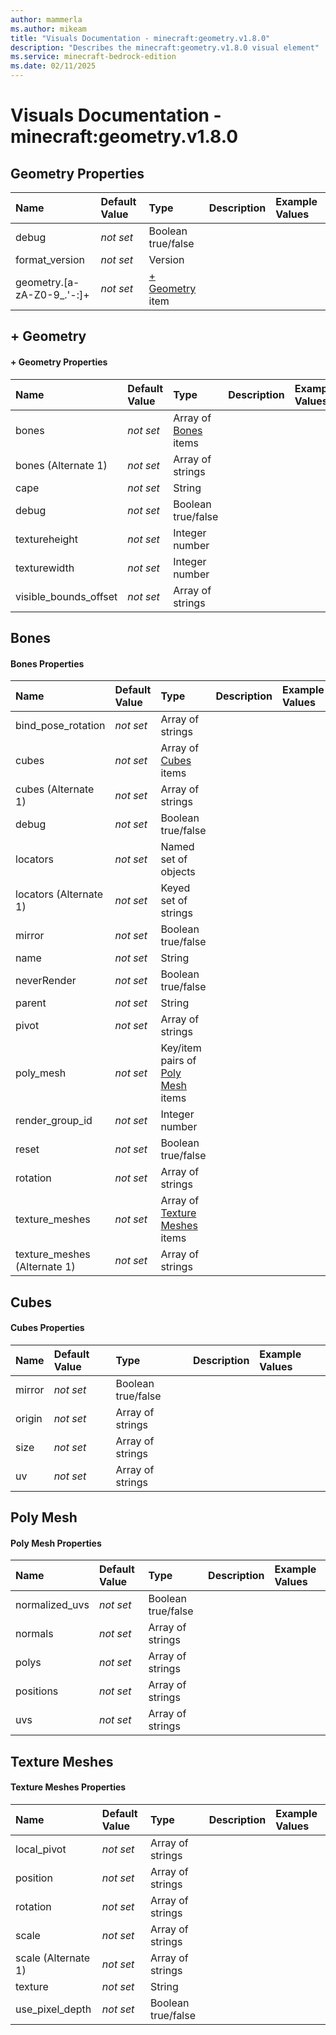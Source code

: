 ```yaml
---
author: mammerla
ms.author: mikeam
title: "Visuals Documentation - minecraft:geometry.v1.8.0"
description: "Describes the minecraft:geometry.v1.8.0 visual element"
ms.service: minecraft-bedrock-edition
ms.date: 02/11/2025 
---
```


# Visuals Documentation - minecraft:geometry.v1.8.0


## Geometry Properties

|Name       |Default Value |Type |Description |Example Values |
|:----------|:-------------|:----|:-----------|:------------- |
| debug | *not set* | Boolean true/false |  |  | 
| format_version | *not set* | Version |  |  | 
| geometry.[a-zA-Z0-9_.'-:]+ | *not set* | [+ Geometry](#+-geometry) item |  |  | 

## + Geometry

#### + Geometry Properties

|Name       |Default Value |Type |Description |Example Values |
|:----------|:-------------|:----|:-----------|:------------- |
| bones | *not set* | Array of [Bones](#bones) items |  |  | 
| bones (Alternate 1) | *not set* | Array of strings |  |  | 
| cape | *not set* | String |  |  | 
| debug | *not set* | Boolean true/false |  |  | 
| textureheight | *not set* | Integer number |  |  | 
| texturewidth | *not set* | Integer number |  |  | 
| visible_bounds_offset | *not set* | Array of strings |  |  | 

## Bones

#### Bones Properties

|Name       |Default Value |Type |Description |Example Values |
|:----------|:-------------|:----|:-----------|:------------- |
| bind_pose_rotation | *not set* | Array of strings |  |  | 
| cubes | *not set* | Array of [Cubes](#cubes) items |  |  | 
| cubes (Alternate 1) | *not set* | Array of strings |  |  | 
| debug | *not set* | Boolean true/false |  |  | 
| locators | *not set* | Named set of objects |  |  | 
| locators (Alternate 1) | *not set* | Keyed set of strings |  |  | 
| mirror | *not set* | Boolean true/false |  |  | 
| name | *not set* | String |  |  | 
| neverRender | *not set* | Boolean true/false |  |  | 
| parent | *not set* | String |  |  | 
| pivot | *not set* | Array of strings |  |  | 
| poly_mesh | *not set* | Key/item pairs of [Poly Mesh](#poly-mesh) items |  |  | 
| render_group_id | *not set* | Integer number |  |  | 
| reset | *not set* | Boolean true/false |  |  | 
| rotation | *not set* | Array of strings |  |  | 
| texture_meshes | *not set* | Array of [Texture Meshes](#texture-meshes) items |  |  | 
| texture_meshes (Alternate 1) | *not set* | Array of strings |  |  | 

## Cubes

#### Cubes Properties

|Name       |Default Value |Type |Description |Example Values |
|:----------|:-------------|:----|:-----------|:------------- |
| mirror | *not set* | Boolean true/false |  |  | 
| origin | *not set* | Array of strings |  |  | 
| size | *not set* | Array of strings |  |  | 
| uv | *not set* | Array of strings |  |  | 

## Poly Mesh

#### Poly Mesh Properties

|Name       |Default Value |Type |Description |Example Values |
|:----------|:-------------|:----|:-----------|:------------- |
| normalized_uvs | *not set* | Boolean true/false |  |  | 
| normals | *not set* | Array of strings |  |  | 
| polys | *not set* | Array of strings |  |  | 
| positions | *not set* | Array of strings |  |  | 
| uvs | *not set* | Array of strings |  |  | 

## Texture Meshes

#### Texture Meshes Properties

|Name       |Default Value |Type |Description |Example Values |
|:----------|:-------------|:----|:-----------|:------------- |
| local_pivot | *not set* | Array of strings |  |  | 
| position | *not set* | Array of strings |  |  | 
| rotation | *not set* | Array of strings |  |  | 
| scale | *not set* | Array of strings |  |  | 
| scale (Alternate 1) | *not set* | Array of strings |  |  | 
| texture | *not set* | String |  |  | 
| use_pixel_depth | *not set* | Boolean true/false |  |  | 